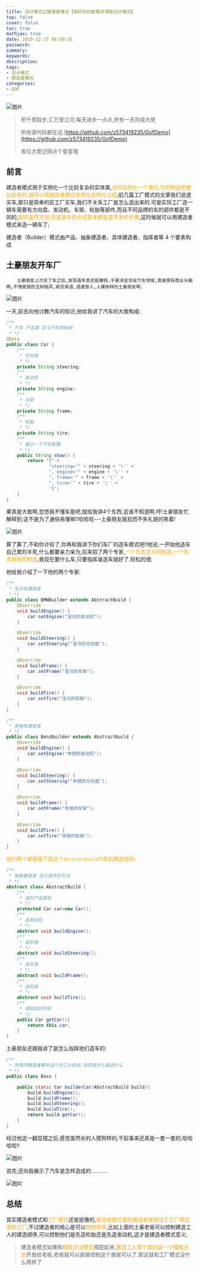 ```yaml
---
title: 设计模式之建造者模式【用好玩的故事讲清楚设计模式】
top: false
cover: false
toc: true
mathjax: true
date: 2019-12-27 06:50:31
password:
summary:
keywords:
description:
tags:
- 设计模式
- 建造者模式
categories:
- GOF
---
```




![图片](https://cdn.jsdelivr.net/gh/greycodee/images@main/images/2021/10/08/6aL0UN5-20211008161857935.jpg)

> 积千里跬步,汇万里江河;每天进步一点点,终有一天将成大佬
>
> 所有源代码都在这:[https://github.com/z573419235/GofDemo](https://github.com/z573419235/GofDemo)
>
> 各位大佬记得点个星星哦

## 前言

建造者模式用于实例化一个比较复杂的实体类,<font color=orange>当你实例化一个类时,它的构造参数比较多时,就可以用建造者模式来简化实例化过程</font>;前几篇工厂模式的文章我们说道买车,那只是简单的区工厂买车,我们不关系工厂是怎么造出来的.可是实际工厂造一辆车需要有方向盘、发动机、车架、轮胎等部件,而且不同品牌的车的部件都是不同的,<font color=orange>部件虽然不同,但是造车的方式基本都是差不多的步骤</font>,这时候就可以用建造者模式来造一辆车了;

建造者（Builder）模式由产品、抽象建造者、具体建造者、指挥者等 4 个要素构成

## 土豪朋友开车厂

        土豪朋友上次买了车之后,发现造车卖还挺赚钱,于是决定涉足汽车领域,真是很有商业头脑啊,不愧是我的玉树临风,疯言疯语,语速惊人,人模狗样的土豪朋友啊.

![图片](https://cdn.jsdelivr.net/gh/greycodee/images@main/images/2021/10/08/uLylNOc.jpg)

一天,前去向他讨教汽车的知识,他给我讲了汽车的大致构成:

```java
/**
 * 汽车 产品类 定义汽车的构成
 * */
@Data
public class Car {
    /**
     * 方向盘
     * */
    private String steering;
    /**
     * 发动机
     * */
    private String engine;
    /**
     * 车架
     * */
    private String frame;
    /**
     * 轮胎
     * */
    private String tire;
    /**
     * 展示一下汽车配置
     * */
    public String show() {
        return "{" +
                "steering='" + steering + '\'' +
                ", engine='" + engine + '\'' +
                ", frame='" + frame + '\'' +
                ", tire='" + tire + '\'' +
                '}';
    }
}
```

果真是大致啊,忽悠我不懂车是吧,就给我讲4个东西,这谁不知道啊,哼!土豪朋友忙解释到:这不是为了通俗易懂嘛!!哈哈哈---土豪朋友尴尬而不失礼貌的笑着!

![图片](https://cdn.jsdelivr.net/gh/greycodee/images@main/images/2021/10/08/nG187Zz.jpg)

算了算了,不和你计较了,你再和我讲下你们车厂的造车模式吧!!他说,一开始他造车自己累的半死,什么都要亲力亲为,后来招了两个专家,<font color=orange>一个负责宝马的制造,一个负责奔驰的制造</font>,我现在要什么车,只要指挥谁造车就好了.轻松的很;

他给我介绍了一下他的两个专家:

```java
/**
 * 宝马车建造者
 * */
public class BMWBuilder extends AbstractBuild {
    @Override
    void buildEngine() {
        car.setEngine("宝马的发动机");
    }

    @Override
    void buildSteering() {
        car.setSteering("宝马的方向盘");
    }

    @Override
    void buildFrame() {
        car.setFrame("宝马的车架");
    }

    @Override
    void buildTire() {
        car.setTire("宝马的轮胎");
    }
}
```

```java
/**
 * 奔驰车建造者
 * */
public class BenzBuilder extends AbstractBuild {
    @Override
    void buildEngine() {
        car.setEngine("奔驰的发动机");
    }

    @Override
    void buildSteering() {
        car.setSteering("奔驰的方向盘");
    }

    @Override
    void buildFrame() {
        car.setFrame("奔驰的车架");
    }

    @Override
    void buildTire() {
        car.setTire("奔驰的轮胎");
    }
}
```

<font color=orange>他们两个都遵循下面这个`AbstractBuild`汽车的建造规则:</font>

```java
/**
 * 抽象建造者 定义造车的方法
 * */
abstract class AbstractBuild {
    /**
     * 造的产品是车
     * */
    protected Car car=new Car();
    /**
     * 造发动机
     * */
    abstract void buildEngine();
    /**
     * 造轮胎
     * */
    abstract void buildSteering();
    /**
     * 造车架
     * */
    abstract void buildFrame();
    /**
     * 造轮胎
     * */
    abstract void buildTire();
    /**
     * 得到造好的车
     * */
    public Car getCar(){
        return this.car;
    }
}
```

土豪朋友还跟我讲了是怎么指挥他们造车的:

```java
/**
 * 所有的建造者要听这个包工头的话,叫你造什么就造什么
 * */
public class Boss {

    public static Car builderCar(AbstractBuild build){
        build.buildEngine();
        build.buildFrame();
        build.buildSteering();
        build.buildTire();
        return build.getCar();
    }
}
```

经过他这一翻显摆之后,感觉虽然长的人摸狗样的,干起事来还真是一套一套的,哈哈哈哈!!

![图片](https://cdn.jsdelivr.net/gh/greycodee/images@main/images/2021/10/08/hbg0zDY.jpg)

说完,还向我展示了汽车是怎样造成的...........

![图片](https://cdn.jsdelivr.net/gh/greycodee/images@main/images/2021/10/08/JDX2qIc.png)

## 总结

其实建造者模式和<font color=orange>工厂模式</font>还是挺像的,<font color=orange>建造者模式里的建造者就相当于工厂模式里的工厂</font>,不过建造者的核心是可以<font color=orange>控制顺序</font>,比如上面的土豪老板可以控制建造工人的建造顺序,可以控制他们是先造轮胎还是先造发动机,这才是建造者模式意义;

> 建造者模式如果和<font color=orange>模板方法模式</font>搭配起来,<font color=orange>建造工人那个类封装一个模板方法</font>开放给老板,老板就可以直接控制这个类就可以了,那这就和工厂模式没什么两样了